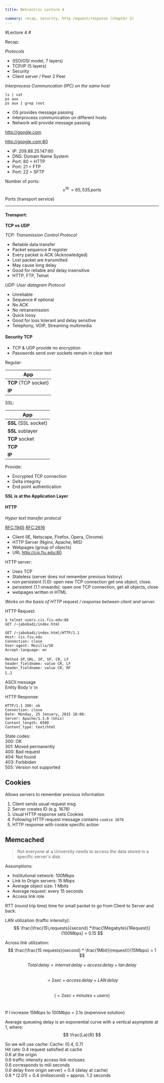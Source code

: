 ```yaml
---
title: Netcentric Lecture 4

summary: recap, security, http request/response (chapter 2)
---
```


#Lecture 4 #

Recap:

_Protocols_
- (ISO/OSI model, 7 layers)
- TCP/IP (5 layers)
- Security
- Client server / Peer 2 Peer

_Interprocess Communcation (IPC) on the same host_

`ls | cat`<br>
`ps aux`<br>
`ps aux | grep root`<br>

- OS provides message passing
- Interprocess communication on different hosts
- Network will provide message passing

http://google.com

http://google.com:80

* IP: 209.88.25.147:80
* DNS: Domain Name System
* Port: 80 = HTTP
* Port: 21 = FTP
* Port: 22 = SFTP

Number of ports:
$$ x^{16}\, = 65,535\,ports  $$

Ports (transport service)

---

#### Transport: ####

**TCP vs UDP**

_TCP: Transmission Control Protocol_

- Reliable data transfer
- Packet sequence # register
- Every packet is ACK (Acknowledged)
- Lost packet are transmitted
- May cause long delay
- Good for reliable and delay insensitive
- HTTP, FTP, Telnet

_UDP: User datagram Protocol_

- Unreliable
- Sequence # optional
- No ACK
- No retransmission
- Quick lossy
- Good for loss tolerant and delay sensitive
- Telephony, VOIP, Streaming multimedia

#### Security TCP ####
- TCP & UDP provide no encryption
- Passwords send over sockets remain in clear text

Regular:

|App|
|---|
|**TCP** (TCP socket)|
|**IP**|


SSL:

|App|
|-|
|**SSL** (SSL socket)|
|**SSL** sublayer|
|**TCP** socket|
|**TCP**|
|**IP**|

Provide:

- Encrypted TCP connection
- Delta integrity
- End point authentication

**SSL is at the Application Layer**

#### HTTP ####
_Hyper text transfer protocol_

[RFC:1945](https://tools.ietf.org/html/rfc1945)
[RFC:2616](https://www.ietf.org/rfc/rfc2616.txt)

- Client (IE, Netscape, Firefox, Opera, Chrome)
- HTTP Server (Nginx, Apache, MIS)
- Webpages (group of objects)
- URL http://cis.fiu.edu:80

HTTP server:

- Uses TCP
- Stateless (server does not remember previous history)
- non persistent (1.0): open new TCP connection get one object, close.
- persistent (1.1 onwards): open one TCP connection, get all objects, close
- webpages written in HTML

_Works on the basis of HTTP request / response between client and server._

HTTP Request:

`$ telnet users.cis.fiu.edu:80`<br>
`GET /~jabobadi/index.html`

`GET /~jabobadi/index.html/HTTP/1.1`<br>
`Host: cis.fiu.edu`<br>
`Connection: close`<br>
`User-agent: Mozilla/SO`<br>
`Accept-language: en`<br>

`Method SP`, `URL, SP, SP, CR, LF`<br>
`header_fieldname: value CR, LF`<br>
`header_fieldname: value CR, RF`<br>
(...)

ASCII message<br>
Entity Body \\r \\n

HTTP Response:

`HTTP/1.1 200: ok`<br>
`Connection: close`<br>
`Date: Monday, 25 January, 2015 18:00:`<br>
`Server: Apache/1.3.0 (Unix)`<br>
`Content_length: 6500`<br>
`Content_type: text/html`<br>

State codes:<br>
200: OK<br>
301: Moved permanently<br>
400: Bad request<br>
404: Not found<br>
403: Forbbiden<br>
505: Version not supported<br>

## Cookies ##

Allows servers to remember previous information<br>

1. Client sends usual request msg
2. Server creates ID (e.g. 1678)
3. Usual HTTP response sets Cookies
4. Following HTTP request message contains `cookie 1678`
5. HTTP response with cookie specific action

## Memcached ##

> Not everyone at a University needs to access the data stored in a specific server's disk.

Assumptions:

- Institutional network: 100Mbps
- Link to Origin servers: 15 Mbps
- Average object size: 1 Mbits
- Average request: every 15 seconds
- Access link role

RTT (round trip time)
time for small packet to go from Client to Server and back.

LAN utilization (traffic intensity):
$$ \frac{\frac{15\,requests}{second} *\frac{1Megabyte}{1Request}}{100Mbps} = 0.15 $$

Across link utilization:
$$ \frac{\frac{15 requests}{second} * \frac{1Mbit}{request}}{15Mbps} = 1 $$

$$ Total\,delay = internet\,delay + access\,delay + lan\,delay $$<br>
$$ = 2sec + access\,delay+LAN\,delay $$<br>
$$ (= 2sec + minutes + users)$$<br>

If I increase 15Mbps to 100Mbps = 2.1s (expensive solution)

Average queueing delay is an exponential curve with a vertical asymptote at 1, where:
$$ \frac{La}{R} $$

So we will use cache:
Cache: (0.4, 0.7)<br>
Hit rate: 0.4 request satisfied at cache<br>
0.6 at the origin<br>
0.6 traffic intensity access link recluses<br>
0.6 corresponds to mili seconds<br>
0.6 delay from origin server) + 0.4 (delay at cache)<br>
0.6 * (2.01) + 0.4 (milisecond) = approx. 1.2 seconds<br>
